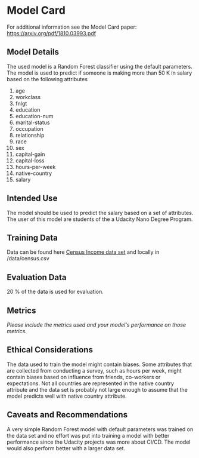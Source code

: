# Model Card

For additional information see the Model Card paper: https://arxiv.org/pdf/1810.03993.pdf

## Model Details

The used model is a Random Forest classifier using the default parameters. The model is used to predict if someone is making more than 50 K in salary based on the following attributes

1. age
2. workclass
3. fnlgt
4. education
5. education-num
6. marital-status
7. occupation
8. relationship
9. race
10. sex
11. capital-gain
12. capital-loss
13. hours-per-week
14. native-country
15. salary

## Intended Use

The model should be used to predict the salary based on a set of attributes. The user of this model are students of the a Udacity Nano Degree Program.

## Training Data

Data can be found here [Census Income data set](https://archive.ics.uci.edu/ml/datasets/census+income) and locally in /data/census.csv

## Evaluation Data

20 % of the data is used for evaluation.

## Metrics
_Please include the metrics used and your model's performance on those metrics._

## Ethical Considerations

The data used to train the model might contain biases. Some attributes that are collected from conducting a survey, such as hours per week, might contain biases based on influence from friends, co-workers or expectations. Not all countries are represented in the native country attribute and the data set is probably not large enough to assume that the model predicts well with native country attribute.

## Caveats and Recommendations

A very simple Random Forest model with default parameters was trained on the data set and no effort was put into training a model with better performance since the Udacity projects was more about CI/CD. The model would also perform better with a larger data set.